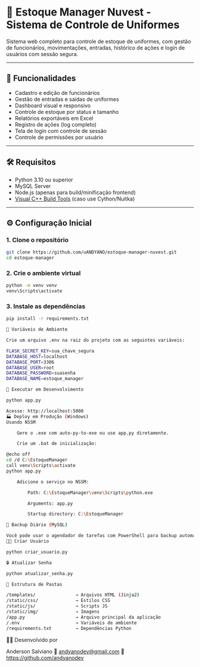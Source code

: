 # 🧥 Estoque Manager Nuvest - Sistema de Controle de Uniformes

Sistema web completo para controle de estoque de uniformes, com gestão de funcionários, movimentações, entradas, histórico de ações e login de usuários com sessão segura.

---

## 🚀 Funcionalidades

- Cadastro e edição de funcionários
- Gestão de entradas e saídas de uniformes
- Dashboard visual e responsivo
- Controle de estoque por status e tamanho
- Relatórios exportáveis em Excel
- Registro de ações (log completo)
- Tela de login com controle de sessão
- Controle de permissões por usuário

---

## 🛠️ Requisitos

- Python 3.10 ou superior
- MySQL Server
- Node.js (apenas para build/minificação frontend)
- [Visual C++ Build Tools](https://visualstudio.microsoft.com/visual-cpp-build-tools/) (caso use Cython/Nuitka)

---

## ⚙️ Configuração Inicial


### 1. Clone o repositório
```bash
git clone https://github.com/uANDYANO/estoque-manager-nuvest.git
cd estoque-manager
```
### 2. Crie o ambiente virtual
```bash
python -m venv venv
venv\Scripts\activate
```
### 3. Instale as dependências
```bash
pip install -r requirements.txt

🔐 Variáveis de Ambiente

Crie um arquivo .env na raiz do projeto com as seguintes variáveis:

FLASK_SECRET_KEY=sua_chave_segura
DATABASE_HOST=localhost
DATABASE_PORT=3306
DATABASE_USER=root
DATABASE_PASSWORD=suasenha
DATABASE_NAME=estoque_manager

🧪 Executar em Desenvolvimento

python app.py

Acesse: http://localhost:5000
🏭 Deploy em Produção (Windows)
Usando NSSM

    Gere o .exe com auto-py-to-exe ou use app.py diretamente.

    Crie um .bat de inicialização:

@echo off
cd /d C:\EstoqueManager
call venv\Scripts\activate
python app.py

    Adicione o serviço no NSSM:

        Path: C:\EstoqueManager\venv\Scripts\python.exe

        Arguments: app.py

        Startup directory: C:\EstoqueManager

💾 Backup Diário (MySQL)

Você pode usar o agendador de tarefas com PowerShell para backup automático. Exemplo de script disponível em /scripts/backup_mysql.ps1.
👨‍💻 Criar Usuário

python criar_usuario.py

🔒 Atualizar Senha

python atualizar_senha.py

📁 Estrutura de Pastas

/templates/               → Arquivos HTML (Jinja2)
/static/css/              → Estilos CSS
/static/js/               → Scripts JS
/static/img/              → Imagens
/app.py                   → Arquivo principal da aplicação
/.env                     → Variáveis de ambiente
/requirements.txt         → Dependências Python
```
👨‍💼 Desenvolvido por

Anderson Salviano
📧 andyanodev@gmail.com
🔗 https://github.com/andyanodev
